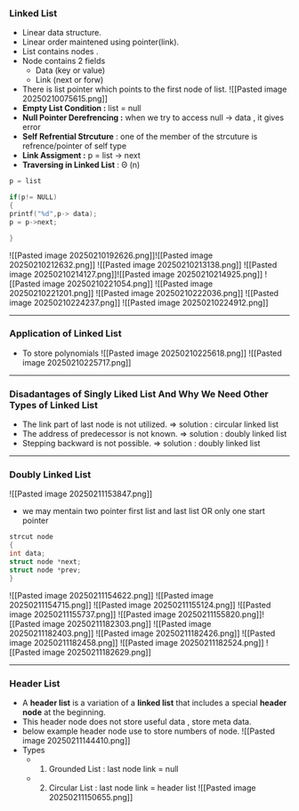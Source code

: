 ### **Linked List**
- Linear data structure.
- Linear order maintened using pointer(link).
- List contains nodes . 
- Node contains 2 fields
	- Data (key or value)
	- Link (next or forw)
- There is list pointer which points to the first node of list.
![[Pasted image 20250210075615.png]]
- **Empty List Condition :** list = null
- **Null Pointer Derefrencing :** when we try to access null -> data , it gives error
- **Self Refrential Strcuture** : one of the member of the strcuture is refrence/pointer of self type
- **Link Assigment :** p = list -> next 
- **Traversing in Linked List** : Θ (n) 
 ```c
p = list

if(p!= NULL)
{
 printf("%d",p-> data);
 p = p->next;

}
```
![[Pasted image 20250210192626.png]]![[Pasted image 20250210212632.png]]
![[Pasted image 20250210213138.png]]
![[Pasted image 20250210214127.png]]![[Pasted image 20250210214925.png]]
![[Pasted image 20250210221054.png]]
![[Pasted image 20250210221201.png]]
![[Pasted image 20250210222036.png]]
![[Pasted image 20250210224237.png]]
![[Pasted image 20250210224912.png]]

---

### **Application of Linked List**
- To store polynomials
![[Pasted image 20250210225618.png]]
![[Pasted image 20250210225717.png]]

---
### **Disadantages of Singly Liked List And Why We Need Other Types of Linked List**
- The link part of last node is not utilized. => solution : circular linked list
- The address of predecessor is not known. => solution : doubly linked list
- Stepping backward is not possible. => solution : doubly linked list
---
### **Doubly Linked List**
![[Pasted image 20250211153847.png]]
- we may mentain two pointer first list and last list OR only one start pointer 
```c
strcut node 
{
int data;
struct node *next;
struct node *prev;
}
```
![[Pasted image 20250211154622.png]]
![[Pasted image 20250211154715.png]]
![[Pasted image 20250211155124.png]]
![[Pasted image 20250211155737.png]]
![[Pasted image 20250211155820.png]]![[Pasted image 20250211182303.png]]
![[Pasted image 20250211182403.png]]
![[Pasted image 20250211182426.png]]
![[Pasted image 20250211182458.png]]
![[Pasted image 20250211182524.png]]
![[Pasted image 20250211182629.png]]


---
### **Header List**
- A **header list** is a variation of a **linked list** that includes a special **header node** at the beginning.
- This header node does not store useful data , store meta data.
- below example header node use to store numbers of node.
![[Pasted image 20250211144410.png]]
- Types 
	- 1. Grounded List : last  node  link = null
	- 2. Circular List :  last node link = header list
![[Pasted image 20250211150655.png]]


